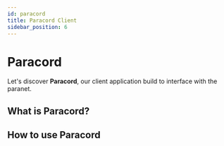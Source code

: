 ```yaml
---
id: paracord
title: Paracord Client
sidebar_position: 6
---
```


# Paracord

Let's discover **Paracord**, our client application build to interface with the paranet.

## What is Paracord?

## How to use Paracord